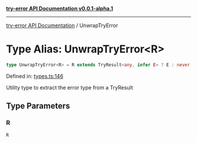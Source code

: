 [**try-error API Documentation v0.0.1-alpha.1**](../index.md)

***

[try-error API Documentation](../index.md) / UnwrapTryError

# Type Alias: UnwrapTryError\<R\>

```ts
type UnwrapTryError<R> = R extends TryResult<any, infer E> ? E : never;
```

Defined in: [types.ts:146](https://github.com/oconnorjohnson/try-error/blob/e3ae0308069a4fba073f4543d527ad76373db795/src/types.ts#L146)

Utility type to extract the error type from a TryResult

## Type Parameters

### R

`R`
